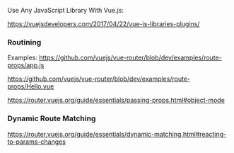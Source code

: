 Use Any JavaScript Library With Vue.js:

https://vuejsdevelopers.com/2017/04/22/vue-js-libraries-plugins/

### Routining

Examples:
https://github.com/vuejs/vue-router/blob/dev/examples/route-props/app.js

https://github.com/vuejs/vue-router/blob/dev/examples/route-props/Hello.vue

https://router.vuejs.org/guide/essentials/passing-props.html#object-mode

### Dynamic Route Matching

https://router.vuejs.org/guide/essentials/dynamic-matching.html#reacting-to-params-changes
